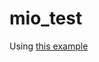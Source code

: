 # mio_test

Using [this example](https://github.com/carllerche/mio/blob/master/test/test_udp_socket.rs)
